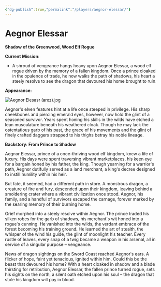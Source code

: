 ```yaml
---
{"dg-publish":true,"permalink":"/players/aegnor-elessar/"}
---
```


# Aegnor Elessar

**Shadow of the Greenwood, Wood Elf Rogue**

**Current Mission:**

* A shroud of vengeance hangs heavy upon Aegnor Elessar, a wood elf rogue driven by the memory of a fallen kingdom. Once a prince cloaked in the opulence of trade, he now walks the path of shadows, his heart a steely resolve to see the dragon that devoured his home brought to ruin.

**Appearance:**

![Aegnor Elesasr (arez).jpg](/img/user/Images/Characters/Player%20Characters/Aegnor%20Elesasr%20(arez).jpg)

Aegnor's elven features hint at a life once steeped in privilege. His sharp cheekbones and piercing emerald eyes, however, now hold the glint of a seasoned survivor. Years spent honing his skills in the wilds have etched a lean musculature beneath his weathered cloak. Though he may lack the ostentatious garb of his past, the grace of his movements and the glint of finely crafted daggers strapped to his thighs betray his noble lineage.

**Backstory: From Prince to Shadow**

Aegnor Elessar, prince of a once-thriving wood elf kingdom, knew a life of luxury. His days were spent traversing vibrant marketplaces, his keen eye for a bargain honed by his father, the king. Though yearning for a warrior's path, Aegnor dutifully served as a land merchant, a king's decree designed to instill humility within his heir.

But fate, it seemed, had a different path in store. A monstrous dragon, a creature of fire and fury, descended upon their kingdom, leaving behind a smoldering crater where a vibrant civilization once stood. Aegnor, his family, and a handful of survivors escaped the carnage, forever marked by the searing memory of their burning home.

Grief morphed into a steely resolve within Aegnor. The prince traded his silken robes for the garb of shadows, his merchant's wit honed into a rogue's cunning. He vanished into the wilds, the verdant embrace of the forest becoming his training ground. He learned the art of stealth, the whisper of the wind his guide, the glint of moonlight his teacher. Every rustle of leaves, every snap of a twig became a weapon in his arsenal, all in service of a singular purpose – vengeance.

News of dragon sightings on the Sword Coast reached Aegnor's ears. A flicker of hope, faint yet tenacious, ignited within him. Could this be the beast that devoured his home? With a heart cloaked in shadow and a blade thirsting for retribution, Aegnor Elessar, the fallen prince turned rogue, sets his sights on the north, a silent oath etched upon his soul – the dragon that stole his kingdom will pay in blood.